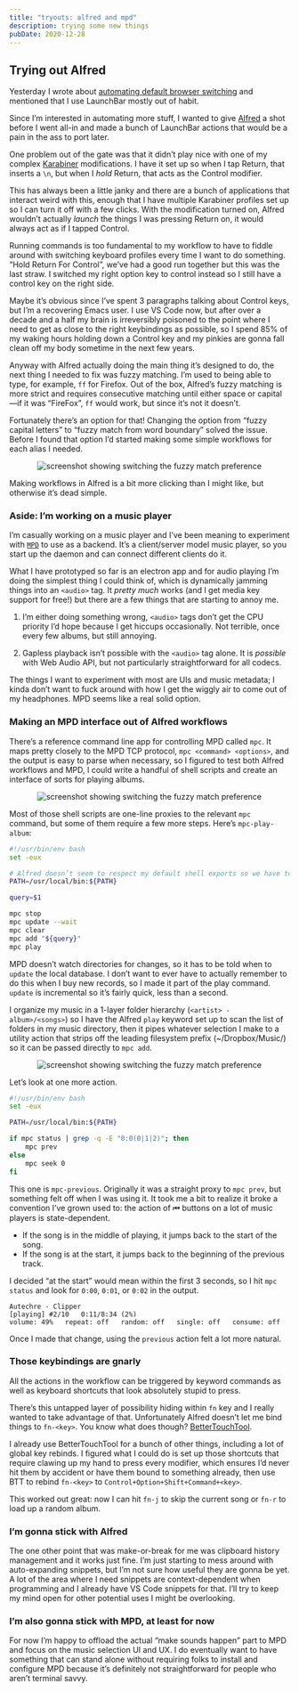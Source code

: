 ```yaml
---
title: "tryouts: alfred and mpd"
description: trying some new things
pubDate: 2020-12-28
---
```

## Trying out Alfred

Yesterday I wrote about [automating default browser switching](/_/2020-12-27.html) and mentioned that I use LaunchBar mostly out of habit.

Since I’m interested in automating more stuff, I wanted to give [Alfred](https://www.alfredapp.com) a shot before I went all-in and made a bunch of LaunchBar actions that would be a pain in the ass to port later.

One problem out of the gate was that it didn’t play nice with one of my complex [Karabiner](https://karabiner-elements.pqrs.org/) modifications. I have it set up so when I tap Return, that inserts a `\n`, but when I _hold_ Return, that acts as the Control modifier.

This has always been a little janky and there are a bunch of applications that interact weird with this, enough that I have multiple Karabiner profiles set up so I can turn it off with a few clicks. With the modification turned on, Alfred wouldn’t actually _launch_ the things I was pressing Return on, it would always act as if I tapped Control.

Running commands is too fundamental to my workflow to have to fiddle around with switching keyboard profiles every time I want to do something. “Hold Return For Control”, we’ve had a good run together but this was the last straw. I switched my right option key to control instead so I still have a control key on the right side.

Maybe it’s obvious since I’ve spent 3 paragraphs talking about Control keys, but I’m a recovering Emacs user. I use VS Code now, but after over a decade and a half my brain is irreversibly poisoned to the point where I need to get as close to the right keybindings as possible, so I spend 85% of my waking hours holding down a Control key and my pinkies are gonna fall clean off my body sometime in the next few years.

Anyway with Alfred actually doing the main thing it’s designed to do, the next thing I needed to fix was fuzzy matching. I’m used to being able to type, for example, `ff` for Firefox. Out of the box, Alfred’s fuzzy matching is more strict and requires consecutive matching until either space or capital—if it was “FireFox”, `ff` would work, but since it’s not it doesn’t.

Fortunately there’s an option for that! Changing the option from “fuzzy capital letters” to “fuzzy match from word boundary” solved the issue. Before I found that option I’d started making some simple workflows for each alias I needed.

<center>
  <img
    alt="screenshot showing switching the fuzzy match preference"
    src=/assets/2020-12-28-fuzzy-match.jpg
    style="max-height: 212px">
</center>

Making workflows in Alfred is a bit more clicking than I might like, but otherwise it’s dead simple.

### Aside: I’m working on a music player

I’m casually working on a music player and I’ve been meaning to experiment with [`MPD`](https://www.musicpd.org/) to use as a backend. It’s a client/server model music player, so you start up the daemon and can connect different clients do it.

What I have prototyped so far is an electron app and for audio playing I’m doing the simplest thing I could think of, which is dynamically jamming things into an `<audio>` tag. It _pretty much_ works (and I get media key support for free!) but there are a few things that are starting to annoy me.

1) I’m either doing something wrong, `<audio>` tags don’t get the CPU priority I’d hope because I get hiccups occasionally. Not terrible, once every few albums, but still annoying.

2) Gapless playback isn’t possible with the `<audio>` tag alone. It is _possible_ with Web Audio API, but not particularly straightforward for all codecs.

The things I want to experiment with most are UIs and music metadata; I kinda don’t want to fuck around with how I get the wiggly air to come out of my headphones. MPD seems like a real solid option.

### Making an MPD interface out of Alfred workflows

There’s a reference command line app for controlling MPD called `mpc`. It maps pretty closely to the MPD TCP protocol, `mpc <command> <options>`, and the output is easy to parse when necessary, so I figured to test both Alfred workflows and MPD, I could write a handful of shell scripts and create an interface of sorts for playing albums.

<center>
  <img
    alt="screenshot showing switching the fuzzy match preference"
    src=/assets/2020-12-28-alfred-workflow.jpg
    style="max-height: 621px">
</center>

Most of those shell scripts are one-line proxies to the relevant `mpc` command, but some of them require a few more steps. Here’s `mpc-play-album`:

```bash
#!/usr/bin/env bash
set -eux

# Alfred doesn’t seem to respect my default shell exports so we have to set this manually
PATH=/usr/local/bin:${PATH}

query=$1

mpc stop
mpc update --wait
mpc clear
mpc add "${query}"
mpc play
```

MPD doesn’t watch directories for changes, so it has to be told when to `update` the local database. I don’t want to ever have to actually remember to do this when I buy new records, so I made it part of the play command. `update` is incremental so it’s fairly quick, less than a second.

I organize my music in a 1-layer folder hierarchy (`<artist> - album>/<songs>`) so I have the Alfred `play` keyword set up to scan the list of folders in my music directory, then it pipes whatever selection I make to a utility action that strips off the leading filesystem prefix (~/Dropbox/Music/) so it can be passed directly to `mpc add`.

<center>
  <img
    alt="screenshot showing switching the fuzzy match preference"
    src=/assets/2020-12-28-play.jpg
    style="max-height: 340px">
</center>

Let’s look at one more action.

```bash
#!/usr/bin/env bash
set -eux

PATH=/usr/local/bin:${PATH}

if mpc status | grep -q -E "0:0(0|1|2)"; then
    mpc prev
else
    mpc seek 0
fi
```

This one is `mpc-previous`. Originally it was a straight proxy to `mpc prev`, but something felt off when I was using it. It took me a bit to realize it broke a convention I’ve grown used to: the action of ⏮ buttons on a lot of music players is state-dependent.

- If the song is in the middle of playing, it jumps back to the start of the song.
- If the song is at the start, it jumps back to the beginning of the previous track.

I decided “at the start” would mean within the first 3 seconds, so I hit `mpc status` and look for `0:00`, `0:01`, or `0:02` in the output.

```text
Autechre - Clipper
[playing] #2/10   0:11/8:34 (2%)
volume: 49%   repeat: off   random: off   single: off   consume: off
```

Once I made that change, using the `previous` action felt a lot more natural.

### Those keybindings are gnarly

All the actions in the workflow can be triggered by keyword commands as well as keyboard shortcuts that look absolutely stupid to press.

There’s this untapped layer of possibility hiding within `fn` key and I really wanted to take advantage of that. Unfortunately Alfred doesn’t let me bind things to `fn-<key>`. You know what does though? [BetterTouchTool](https://folivora.ai/).

I already use BetterTouchTool for a bunch of other things, including a lot of global key rebinds. I figured what I could do is set up those shortcuts that require clawing up my hand to press every modifier, which ensures I’d never hit them by accident or have them bound to something already, then use BTT to rebind `fn-<key>` to `Control+Option+Shift+Command+<key>`.

This worked out great: now I can hit `fn-j` to skip the current song or `fn-r` to load up a random album.

### I’m gonna stick with Alfred

The one other point that was make-or-break for me was clipboard history management and it works just fine. I’m just starting to mess around with auto-expanding snippets, but I’m not sure how useful they are gonna be yet. A lot of the area where I need snippets are context-dependent when programming and I already have VS Code snippets for that. I’ll try to keep my mind open for other potential uses I might be overlooking.

### I’m also gonna stick with MPD, at least for now

For now I’m happy to offload the actual “make sounds happen” part to MPD and focus on the music selection UI and UX. I do eventually want to have something that can stand alone without requiring folks to install and configure MPD because it’s definitely not straightforward for people who aren’t terminal savvy.
